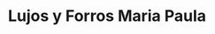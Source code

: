 ---
title: "Lujos y Forros Maria Paula"
url: /barbosa/lujos-y-forros-maria-paula/
shop: Autoteile
---